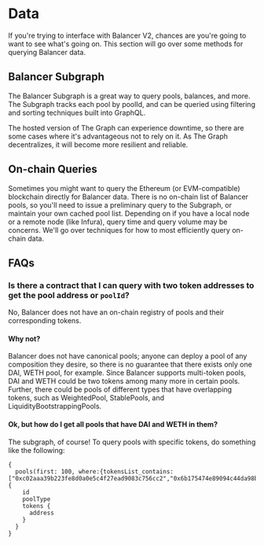 # Data

If you're trying to interface with Balancer V2, chances are you're going to want to see what's going on. This section will go over some methods for querying Balancer data.

## Balancer Subgraph

The Balancer Subgraph is a great way to query pools, balances, and more. The Subgraph tracks each pool by poolId, and can be queried using filtering and sorting techniques built into GraphQL.

The hosted version of The Graph can experience downtime, so there are some cases where it's advantageous not to rely on it. As The Graph decentralizes, it will become more resilient and reliable.

## On-chain Queries

Sometimes you might want to query the Ethereum (or EVM-compatible) blockchain directly for Balancer data. There is no on-chain list of Balancer pools, so you'll need to issue a preliminary query to the Subgraph, or maintain your own cached pool list. Depending on if you have a local node or a remote node (like Infura), query time and query volume may be concerns. We'll go over techniques for how to most efficiently query on-chain data.

## FAQs

### Is there a contract that I can query with two token addresses to get the pool address or `poolId`?

No, Balancer does not have an on-chain registry of pools and their corresponding tokens.

#### Why not?

Balancer does not have canonical pools; anyone can deploy a pool of any composition they desire, so there is no guarantee that there exists only one DAI, WETH pool, for example. Since Balancer supports multi-token pools, DAI and WETH could be two tokens among many more in certain pools. Further, there could be pools of different types that have overlapping tokens, such as WeightedPool, StablePools, and LiquidityBootstrappingPools.

#### Ok, but how do I get all pools that have DAI and WETH in them?

The subgraph, of course! To query pools with specific tokens, do something like the following:

```
{
  pools(first: 100, where:{tokensList_contains:["0xc02aaa39b223fe8d0a0e5c4f27ead9083c756cc2","0x6b175474e89094c44da98b954eedeac495271d0f"]}) {
    id
    poolType
    tokens {
      address
    }
  }
}
```
